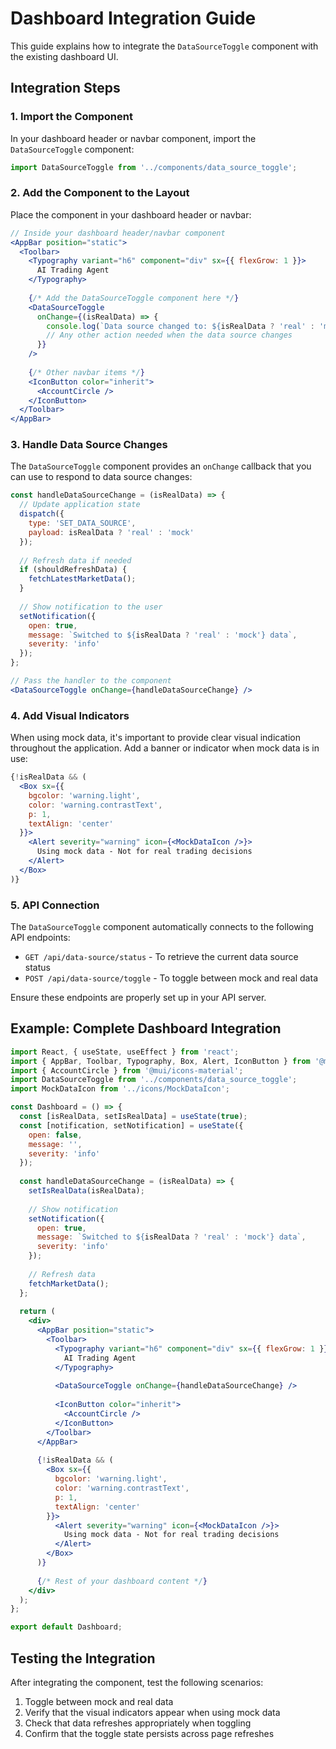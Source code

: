 # Dashboard Integration Guide

This guide explains how to integrate the `DataSourceToggle` component with the existing dashboard UI.

## Integration Steps

### 1. Import the Component

In your dashboard header or navbar component, import the `DataSourceToggle` component:

```jsx
import DataSourceToggle from '../components/data_source_toggle';
```

### 2. Add the Component to the Layout

Place the component in your dashboard header or navbar:

```jsx
// Inside your dashboard header/navbar component
<AppBar position="static">
  <Toolbar>
    <Typography variant="h6" component="div" sx={{ flexGrow: 1 }}>
      AI Trading Agent
    </Typography>
    
    {/* Add the DataSourceToggle component here */}
    <DataSourceToggle 
      onChange={(isRealData) => {
        console.log(`Data source changed to: ${isRealData ? 'real' : 'mock'}`);
        // Any other action needed when the data source changes
      }}
    />
    
    {/* Other navbar items */}
    <IconButton color="inherit">
      <AccountCircle />
    </IconButton>
  </Toolbar>
</AppBar>
```

### 3. Handle Data Source Changes

The `DataSourceToggle` component provides an `onChange` callback that you can use to respond to data source changes:

```jsx
const handleDataSourceChange = (isRealData) => {
  // Update application state
  dispatch({
    type: 'SET_DATA_SOURCE',
    payload: isRealData ? 'real' : 'mock'
  });
  
  // Refresh data if needed
  if (shouldRefreshData) {
    fetchLatestMarketData();
  }
  
  // Show notification to the user
  setNotification({
    open: true,
    message: `Switched to ${isRealData ? 'real' : 'mock'} data`,
    severity: 'info'
  });
};

// Pass the handler to the component
<DataSourceToggle onChange={handleDataSourceChange} />
```

### 4. Add Visual Indicators

When using mock data, it's important to provide clear visual indication throughout the application. Add a banner or indicator when mock data is in use:

```jsx
{!isRealData && (
  <Box sx={{ 
    bgcolor: 'warning.light', 
    color: 'warning.contrastText',
    p: 1,
    textAlign: 'center'
  }}>
    <Alert severity="warning" icon={<MockDataIcon />}>
      Using mock data - Not for real trading decisions
    </Alert>
  </Box>
)}
```

### 5. API Connection

The `DataSourceToggle` component automatically connects to the following API endpoints:

- `GET /api/data-source/status` - To retrieve the current data source status
- `POST /api/data-source/toggle` - To toggle between mock and real data

Ensure these endpoints are properly set up in your API server.

## Example: Complete Dashboard Integration

```jsx
import React, { useState, useEffect } from 'react';
import { AppBar, Toolbar, Typography, Box, Alert, IconButton } from '@mui/material';
import { AccountCircle } from '@mui/icons-material';
import DataSourceToggle from '../components/data_source_toggle';
import MockDataIcon from '../icons/MockDataIcon';

const Dashboard = () => {
  const [isRealData, setIsRealData] = useState(true);
  const [notification, setNotification] = useState({
    open: false,
    message: '',
    severity: 'info'
  });
  
  const handleDataSourceChange = (isRealData) => {
    setIsRealData(isRealData);
    
    // Show notification
    setNotification({
      open: true,
      message: `Switched to ${isRealData ? 'real' : 'mock'} data`,
      severity: 'info'
    });
    
    // Refresh data
    fetchMarketData();
  };
  
  return (
    <div>
      <AppBar position="static">
        <Toolbar>
          <Typography variant="h6" component="div" sx={{ flexGrow: 1 }}>
            AI Trading Agent
          </Typography>
          
          <DataSourceToggle onChange={handleDataSourceChange} />
          
          <IconButton color="inherit">
            <AccountCircle />
          </IconButton>
        </Toolbar>
      </AppBar>
      
      {!isRealData && (
        <Box sx={{ 
          bgcolor: 'warning.light', 
          color: 'warning.contrastText',
          p: 1,
          textAlign: 'center'
        }}>
          <Alert severity="warning" icon={<MockDataIcon />}>
            Using mock data - Not for real trading decisions
          </Alert>
        </Box>
      )}
      
      {/* Rest of your dashboard content */}
    </div>
  );
};

export default Dashboard;
```

## Testing the Integration

After integrating the component, test the following scenarios:

1. Toggle between mock and real data
2. Verify that the visual indicators appear when using mock data
3. Check that data refreshes appropriately when toggling
4. Confirm that the toggle state persists across page refreshes
